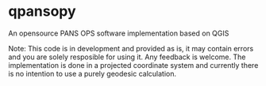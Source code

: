 # qpansopy
An opensource PANS OPS software implementation based on QGIS

Note: This code is in development and provided as is, it may contain errors and you are solely resposible for using it. Any feedback is welcome.
The implementation is done in a projected coordinate system and currently there is no intention to use a purely geodesic calculation.
